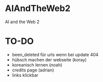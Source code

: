 # AIAndTheWeb2
AI and the Web 2

# TO-DO
- been_deleted für urls wenn bei update 404 
- hübsch machen der webseite (koray)
- koreanisch lernen (noah)
- credits page (adrian)
- links klickbar